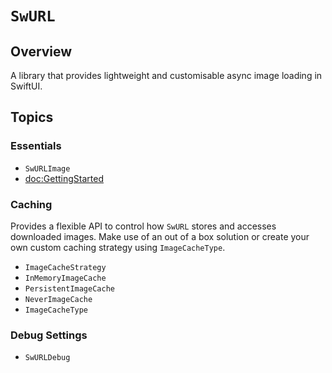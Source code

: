 # ``SwURL``



## Overview

A library that provides lightweight and customisable async image loading in SwiftUI.


## Topics

### Essentials

- ``SwURLImage``
- <doc:GettingStarted>

### Caching

Provides a flexible API to control how `SwURL` stores and accesses downloaded images.
Make use of an out of a box solution or create your own custom caching strategy using ``ImageCacheType``.

- ``ImageCacheStrategy``
- ``InMemoryImageCache``
- ``PersistentImageCache``
- ``NeverImageCache``
- ``ImageCacheType``

### Debug Settings

- ``SwURLDebug``
